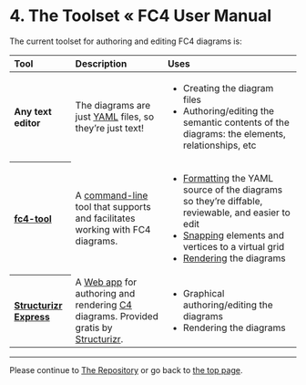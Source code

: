 # 4. The Toolset « FC4 User Manual

The current toolset for authoring and editing FC4 diagrams is:

<table>
  <thead>
    <tr>
      <th align="left">Tool</th>
      <th align="left">Description</th>
      <th align="left">Uses</th>
    </tr>
  </thead>
  <tbody>
    <tr>
      <th align="left">Any text editor</th>
      <td>The diagrams are just <a href="https://yaml.org/">YAML</a> files, so they’re just
          text!</td>
      <td>
        <ul>
          <li>Creating the diagram files</li>
          <li>Authoring/editing the semantic contents of the diagrams: the elements, relationships, etc</li>
        </ul>
      </td>
    </tr>
    <tr>
      <th align="left"><a href="../tool/">fc4-tool</a></th>
      <td>A <a href="https://en.wikipedia.org/wiki/Command-line_interface">command-line</a> tool
          that supports and facilitates working with FC4 diagrams.</td>
      <td>
        <ul>
          <li><a href="../tool/#formatting">Formatting</a> the YAML source of the diagrams so
              they’re diffable, reviewable, and easier to edit</li>
          <li><a href="../tool/#snapping">Snapping</a> elements and vertices to a virtual grid</li>
          <li><a href="../tool/#rendering">Rendering</a> the diagrams</li>
        </ul>
      </td>
    </tr>
    <tr>
      <th align="left"><a href="https://structurizr.com/help/express">Structurizr Express</a></th>
      <td>A <a href="https://en.wikipedia.org/wiki/Web_application">Web app</a> for authoring and
          rendering <a href="https://c4model.com/">C4</a> diagrams. Provided gratis by
          <a href="https://structurizr.com/">Structurizr</a>.</td>
      <td>
        <ul>
          <li>Graphical authoring/editing the diagrams</li>
          <li>Rendering the diagrams</li>
        </ul>
      </td>
    </tr>
  </tbody>
</table>

----

Please continue to [The Repository](repository.md) or go back to [the top page](README.md).
